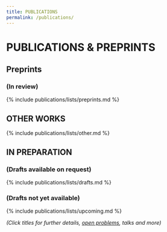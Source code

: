```yaml
---
title: PUBLICATIONS
permalink: /publications/
---
```


# PUBLICATIONS & PREPRINTS

## Preprints
### (In review)

{% include publications/lists/preprints.md %}

## OTHER WORKS

{% include publications/lists/other.md %}

## IN PREPARATION
### (Drafts available on request)

{% include publications/lists/drafts.md %}

### (Drafts not yet available)

{% include publications/lists/upcoming.md %}

*(Click titles for further details, [open problems](/open-problems/), talks and more)*
